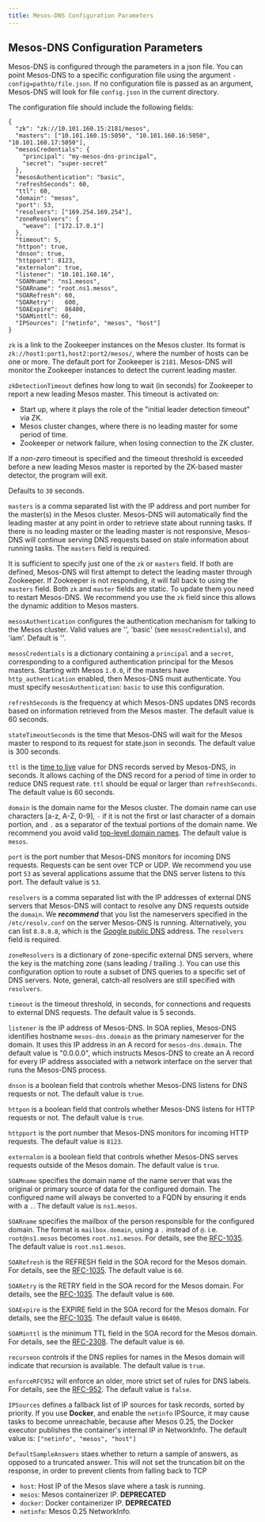 ```yaml
---
title: Mesos-DNS Configuration Parameters
---
```


##  Mesos-DNS Configuration Parameters

Mesos-DNS is configured through the parameters in a json file. You can point Mesos-DNS to a specific configuration file using the argument `-config=pathto/file.json`. If no configuration file is passed as an argument, Mesos-DNS will look for file `config.json` in the current directory. 

The configuration file should include the following fields:

```
{
  "zk": "zk://10.101.160.15:2181/mesos",
  "masters": ["10.101.160.15:5050", "10.101.160.16:5050", "10.101.160.17:5050"],
  "mesosCredentials": {
    "principal": "my-mesos-dns-principal",
    "secret": "super-secret"
  },
  "mesosAuthentication": "basic",
  "refreshSeconds": 60,
  "ttl": 60,
  "domain": "mesos",
  "port": 53,
  "resolvers": ["169.254.169.254"],
  "zoneResolvers": {
    "weave": ["172.17.0.1"]
  },
  "timeout": 5, 
  "httpon": true,
  "dnson": true,
  "httpport": 8123,
  "externalon": true,
  "listener": "10.101.160.16",
  "SOAMname": "ns1.mesos",
  "SOARname": "root.ns1.mesos",
  "SOARefresh": 60,
  "SOARetry":   600,
  "SOAExpire":  86400,
  "SOAMinttl": 60,
  "IPSources": ["netinfo", "mesos", "host"]
}
```

`zk` is a link to the Zookeeper instances on the Mesos cluster. Its format is `zk://host1:port1,host2:port2/mesos/`, where the number of hosts can be one or more. The default port for Zookeeper is `2181`. Mesos-DNS will monitor the Zookeeper instances to detect the current leading master. 

`zkDetectionTimeout` defines how long to wait (in seconds) for Zookeeper to report a new leading Mesos master.
This timeout is activated on:

- Start up, where it plays the role of the "initial leader detection timeout" via ZK.
- Mesos cluster changes, where there is no leading master for some period of time.
- Zookeeper or network failure, when losing connection to the ZK cluster.

If a *non-zero* timeout is specified and the timeout threshold is exceeded before
a new leading Mesos master is reported by the ZK-based master detector, the program will exit.

Defaults to `30` seconds.

`masters` is a comma separated list with the IP address and port number for the master(s) in the Mesos cluster. Mesos-DNS will automatically find the leading master at any point in order to retrieve state about running tasks. If there is no leading master or the leading master is not responsive, Mesos-DNS will continue serving DNS requests based on stale information about running tasks. The `masters` field is required. 

It is sufficient to specify just one of the `zk` or `masters` field. If both are defined, Mesos-DNS will first attempt to detect the leading master through Zookeeper. If Zookeeper is not responding, it will fall back to using the `masters` field. Both `zk` and `master` fields are static. To update them you need to restart Mesos-DNS. We recommend you use the `zk` field since this allows the dynamic addition to Mesos masters. 

`mesosAuthentication` configures the authentication mechanism for talking to the Mesos cluster. Valid values are '', 'basic' (see `mesosCredentials`), and 'iam'. Default is ''.

`mesosCredentials` is a dictionary containing a `principal` and a `secret`, corresponding to a configured authentication principal for the Mesos masters. Starting with Mesos `1.0.0`, if the masters have `http_authentication` enabled, then Mesos-DNS must authenticate. You must specify `mesosAuthentication`: `basic` to use this configuration.

`refreshSeconds` is the frequency at which Mesos-DNS updates DNS records based on information retrieved from the Mesos master. The default value is 60 seconds. 

`stateTimeoutSeconds` is the time that Mesos-DNS will wait for the Mesos master to respond to its request for state.json in seconds. The default value is 300 seconds.

`ttl` is the [time to live](http://en.wikipedia.org/wiki/Time_to_live#DNS_records) value for DNS records served by Mesos-DNS, in seconds. It allows caching of the DNS record for a period of time in order to reduce DNS request rate. `ttl` should be equal or larger than `refreshSeconds`. The default value is 60 seconds. 

`domain` is the domain name for the Mesos cluster. The domain name can use characters [a-z, A-Z, 0-9], `-` if it is not the first or last character of a domain portion, and `.` as a separator of the textual portions of the domain name. We recommend you avoid valid [top-level domain names](http://en.wikipedia.org/wiki/List_of_Internet_top-level_domains). The default value is `mesos`.

`port` is the port number that Mesos-DNS monitors for incoming DNS requests. Requests can be sent over TCP or UDP. We recommend you use port `53` as several applications assume that the DNS server listens to this port. The default value is `53`.

`resolvers` is a comma separated list with the IP addresses of external DNS servers that Mesos-DNS will contact to resolve any DNS requests outside the `domain`. We ***recommend*** that you list the nameservers specified in the `/etc/resolv.conf` on the server Mesos-DNS is running. Alternatively, you can list `8.8.8.8`, which is the [Google public DNS](https://developers.google.com/speed/public-dns/) address. The `resolvers` field is required. 

`zoneResolvers` is a dictionary of zone-specific external DNS servers, where the key is the matching zone (sans leading / trailing .). You can use this configuration option to route a subset of DNS queries to a specific set of DNS servers. Note, general, catch-all resolvers are still specified with `resolvers`.

`timeout` is the timeout threshold, in seconds, for connections and requests to external DNS requests. The default value is 5 seconds. 

`listener` is the IP address of Mesos-DNS. In SOA replies, Mesos-DNS identifies hostname `mesos-dns.domain` as the primary nameserver for the domain. It uses this IP address in an A record for `mesos-dns.domain`. The default value is "0.0.0.0", which instructs Mesos-DNS to create an A record for every IP address associated with a network interface on the server that runs the Mesos-DNS process. 

`dnson` is a boolean field that controls whether Mesos-DNS listens for DNS requests or not. The default value is `true`. 

`httpon` is a boolean field that controls whether Mesos-DNS listens for HTTP requests or not. The default value is `true`. 

`httpport` is the port number that Mesos-DNS monitors for incoming HTTP requests. The default value is `8123`.

`externalon` is a boolean field that controls whether Mesos-DNS serves requests outside of the Mesos domain. The default value is `true`. 

`SOAMname` specifies the domain name of the name server that was the original or primary source of data for the configured domain.
The configured name will always be converted to a FQDN by ensuring it ends with a `.`. The default value is `ns1.mesos`.

`SOARname` specifies the mailbox of the person responsible for the configured domain. The format is `mailbox.domain`, using a `.` instead of `@`. i.e. `root@ns1.mesos` becomes `root.ns1.mesos`. For details, see the [RFC-1035](http://tools.ietf.org/html/rfc1035#page-18). The default value is `root.ns1.mesos`.

`SOARefresh` is the REFRESH field in the SOA record for the Mesos domain. For details, see the [RFC-1035](http://tools.ietf.org/html/rfc1035#page-18). The default value is `60`.

`SOARetry` is the RETRY field in the SOA record for the Mesos domain. For details, see the [RFC-1035](http://tools.ietf.org/html/rfc1035#page-18). The default value is `600`.

`SOAExpire` is the EXPIRE field in the SOA record for the Mesos domain. For details, see the [RFC-1035](http://tools.ietf.org/html/rfc1035#page-18). The default value is `86400`.

`SOAMinttl` is the minimum TTL field in the SOA record for the Mesos domain. For details, see the [RFC-2308](https://tools.ietf.org/html/rfc2308). The default value is `60`.

`recurseon` controls if the DNS replies for names in the Mesos domain will indicate that recursion is available. The default value is `true`. 

`enforceRFC952` will enforce an older, more strict set of rules for DNS labels. For details, see the [RFC-952](https://tools.ietf.org/html/rfc952). The default value is `false`.

`IPSources` defines a fallback list of IP sources for task records,
sorted by priority. If you use **Docker**, and enable the `netinfo` IPSource, it may cause tasks to become unreachable, because after Mesos 0.25, the Docker executor publishes the container's internal IP in NetworkInfo. The default value is: `["netinfo", "mesos", "host"]`

`DefaultSampleAnswers` staes whether to return a sample of answers, as opposed to a truncated answer. This will not set the truncation bit on the response, in order to prevent clients from falling back to TCP

- `host`: Host IP of the Mesos slave where a task is running.
- `mesos`: Mesos containerizer IP. **DEPRECATED**
- `docker`: Docker containerizer IP. **DEPRECATED**
- `netinfo`: Mesos 0.25 NetworkInfo.
